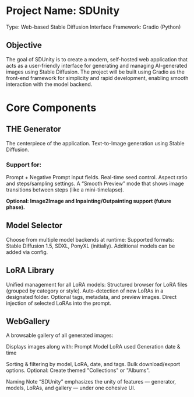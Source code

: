 # Project Name: SDUnity
Type: Web-based Stable Diffusion Interface
Framework: Gradio (Python)

## Objective
The goal of SDUnity is to create a modern, self-hosted web application that acts as a user-friendly interface for generating and managing AI-generated images using Stable Diffusion. The project will be built using Gradio as the front-end framework for simplicity and rapid development, enabling smooth interaction with the model backend.

# Core Components
## THE Generator
The centerpiece of the application.
Text-to-Image generation using Stable Diffusion.

### Support for:
Prompt + Negative Prompt input fields.
Real-time seed control.
Aspect ratio and steps/sampling settings.
A “Smooth Preview” mode that shows image transitions between steps (like a mini-timelapse).

__Optional: Image2Image and Inpainting/Outpainting support (future phase).__

## Model Selector
Choose from multiple model backends at runtime:
Supported formats: Stable Diffusion 1.5, SDXL, PonyXL (initially).
Additional models can be added via config.

## LoRA Library
Unified management for all LoRA models:
Structured browser for LoRA files (grouped by category or style).
Auto-detection of new LoRAs in a designated folder.
Optional tags, metadata, and preview images.
Direct injection of selected LoRAs into the prompt.

## WebGallery
A browsable gallery of all generated images:

Displays images along with:
Prompt
Model
LoRA used
Generation date & time

Sorting & filtering by model, LoRA, date, and tags.
Bulk download/export options.
Optional: Create themed "Collections" or "Albums".

Naming Note
“SDUnity” emphasizes the unity of features — generator, models, LoRAs, and gallery — under one cohesive UI.

